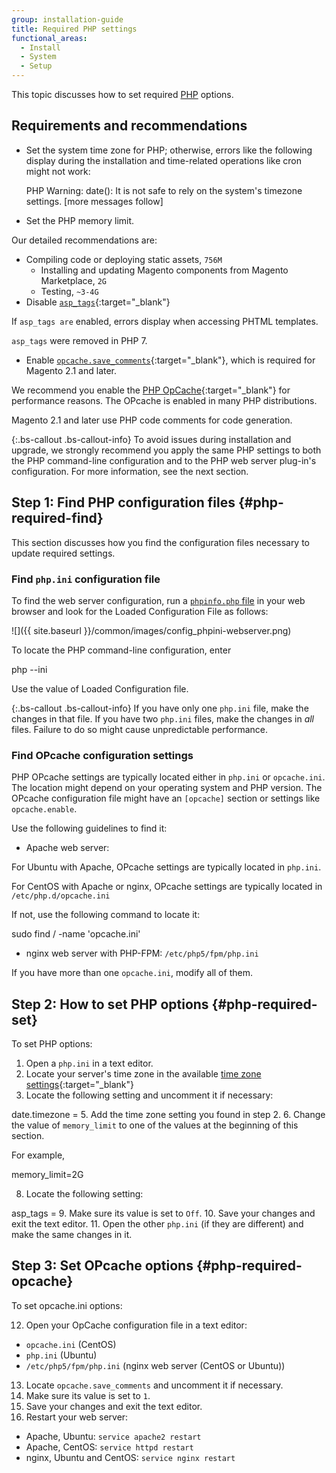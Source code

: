 ```yaml
---
group: installation-guide
title: Required PHP settings
functional_areas:
  - Install
  - System
  - Setup
---
```


This topic discusses how to set required [PHP](https://glossary.magento.com/php) options.

## Requirements and recommendations

* Set the system time zone for PHP; otherwise, errors like the following display during the installation and time-related operations like cron might not work:

  PHP Warning:  date(): It is not safe to rely on the system's timezone settings. [more messages follow]

* Set the PHP memory limit.

 Our detailed recommendations are:

 * Compiling code or deploying static assets, `756M`
    * Installing and updating Magento components from Magento Marketplace, `2G`
    * Testing, `~3-4G`
* Disable [`asp_tags`](http://php.net/manual/en/ini.core.php#ini.asp-tags){:target="_blank"}

 If `asp_tags are` enabled, errors display when accessing PHTML templates.

 `asp_tags` were removed in PHP 7.
* Enable [`opcache.save_comments`](http://php.net/manual/en/opcache.configuration.php#ini.opcache.save_comments){:target="_blank"}, which is required for Magento 2.1 and later.

 We recommend you enable the [PHP OpCache](http://php.net/manual/en/intro.opcache.php){:target="_blank"} for performance reasons. The OPcache is enabled in many PHP distributions.

 Magento 2.1 and later use PHP code comments for code generation.

{:.bs-callout .bs-callout-info}
To avoid issues during installation and upgrade, we strongly recommend you apply the same PHP settings to both the PHP command-line configuration and to the PHP web server plug-in's configuration. For more information, see the next section.

## Step 1: Find PHP configuration files {#php-required-find}

This section discusses how you find the configuration files necessary to update required settings.

### Find `php.ini` configuration file

To find the web server configuration, run a [`phpinfo.php` file]({{page.baseurl}}/install-gde/prereq/optional.html#install-optional-phpinfo) in your web browser and look for the Loaded Configuration File as follows:

![]({{ site.baseurl }}/common/images/config_phpini-webserver.png)

To locate the PHP command-line configuration, enter

 php --ini

Use the value of Loaded Configuration file.

{:.bs-callout .bs-callout-info}
If you have only one `php.ini` file, make the changes in that file. If you have two `php.ini` files, make the changes in <em>all</em> files. Failure to do so might cause unpredictable performance.

### Find OPcache configuration settings

PHP OPcache settings are typically located either in `php.ini` or `opcache.ini`. The location might depend on your operating system and PHP version. The OPcache configuration file might have an `[opcache]` section or settings like `opcache.enable`.

Use the following guidelines to find it:

* Apache web server:

 For Ubuntu with Apache, OPcache settings are typically located in `php.ini`.

 For CentOS with Apache or nginx, OPcache settings are typically located in `/etc/php.d/opcache.ini`

 If not, use the following command to locate it:

  sudo find / -name 'opcache.ini'

* nginx web server with PHP-FPM: `/etc/php5/fpm/php.ini`

If you have more than one `opcache.ini`, modify all of them.

## Step 2: How to set PHP options {#php-required-set}

To set PHP options:

1. Open a `php.ini` in a text editor.
3. Locate your server's time zone in the available [time zone settings](http://php.net/manual/en/timezones.php){:target="_blank"}
4. Locate the following setting and uncomment it if necessary:

  date.timezone =
5. Add the time zone setting you found in step 2.
6. Change the value of `memory_limit` to one of the values at the beginning of this section.

 For example,

  memory_limit=2G

8. Locate the following setting:

  asp_tags =
9. Make sure its value is set to `Off`.
10. Save your changes and exit the text editor.
11. Open the other `php.ini` (if they are different) and make the same changes in it.

## Step 3: Set OPcache options {#php-required-opcache}

To set opcache.ini options:

12. Open your OpCache configuration file in a text editor:

 * `opcache.ini` (CentOS)
 * `php.ini` (Ubuntu)
 * `/etc/php5/fpm/php.ini` (nginx web server (CentOS or Ubuntu))
13. Locate `opcache.save_comments` and uncomment it if necessary.
14. Make sure its value is set to `1`.
15. Save your changes and exit the text editor.
11. Restart your web server:

 * Apache, Ubuntu: `service apache2 restart`
 * Apache, CentOS: `service httpd restart`
 * nginx, Ubuntu and CentOS: `service nginx restart`
